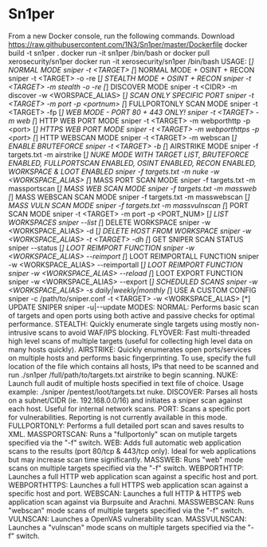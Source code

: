 # Sn1per
From a new Docker console, run the following commands.  Download https://raw.githubusercontent.com/1N3/Sn1per/master/Dockerfile docker build -t sn1per .  docker run -it sn1per /bin/bash  or   docker pull xerosecurity/sn1per docker run -it xerosecurity/sn1per /bin/bash USAGE: [*] NORMAL MODE sniper -t &lt;TARGET>  [*] NORMAL MODE + OSINT + RECON sniper -t &lt;TARGET> -o -re  [*] STEALTH MODE + OSINT + RECON sniper -t &lt;TARGET> -m stealth -o -re  [*] DISCOVER MODE sniper -t &lt;CIDR> -m discover -w &lt;WORSPACE_ALIAS>  [*] SCAN ONLY SPECIFIC PORT sniper -t &lt;TARGET> -m port -p &lt;portnum>  [*] FULLPORTONLY SCAN MODE sniper -t &lt;TARGET> -fp  [*] WEB MODE - PORT 80 + 443 ONLY! sniper -t &lt;TARGET> -m web  [*] HTTP WEB PORT MODE sniper -t &lt;TARGET> -m webporthttp -p &lt;port>  [*] HTTPS WEB PORT MODE sniper -t &lt;TARGET> -m webporthttps -p &lt;port>  [*] HTTP WEBSCAN MODE sniper -t &lt;TARGET> -m webscan   [*] ENABLE BRUTEFORCE sniper -t &lt;TARGET> -b  [*] AIRSTRIKE MODE sniper -f targets.txt -m airstrike  [*] NUKE MODE WITH TARGET LIST, BRUTEFORCE ENABLED, FULLPORTSCAN ENABLED, OSINT ENABLED, RECON ENABLED, WORKSPACE &amp; LOOT ENABLED sniper -f targets.txt -m nuke -w &lt;WORKSPACE_ALIAS>  [*] MASS PORT SCAN MODE sniper -f targets.txt -m massportscan  [*] MASS WEB SCAN MODE sniper -f targets.txt -m massweb  [*] MASS WEBSCAN SCAN MODE sniper -f targets.txt -m masswebscan  [*] MASS VULN SCAN MODE sniper -f targets.txt -m massvulnscan  [*] PORT SCAN MODE sniper -t &lt;TARGET> -m port -p &lt;PORT_NUM>  [*] LIST WORKSPACES sniper --list  [*] DELETE WORKSPACE sniper -w &lt;WORKSPACE_ALIAS> -d  [*] DELETE HOST FROM WORKSPACE sniper -w &lt;WORKSPACE_ALIAS> -t &lt;TARGET> -dh  [*] GET SNIPER SCAN STATUS sniper --status  [*] LOOT REIMPORT FUNCTION sniper -w &lt;WORKSPACE_ALIAS> --reimport  [*] LOOT REIMPORTALL FUNCTION sniper -w &lt;WORKSPACE_ALIAS> --reimportall  [*] LOOT REIMPORT FUNCTION sniper -w &lt;WORKSPACE_ALIAS> --reload  [*] LOOT EXPORT FUNCTION sniper -w &lt;WORKSPACE_ALIAS> --export  [*] SCHEDULED SCANS sniper -w &lt;WORKSPACE_ALIAS> -s daily|weekly|monthly  [*] USE A CUSTOM CONFIG sniper -c /path/to/sniper.conf -t &lt;TARGET> -w &lt;WORKSPACE_ALIAS>  [*] UPDATE SNIPER sniper -u|--update MODES: NORMAL: Performs basic scan of targets and open ports using both active and passive checks for optimal performance. STEALTH: Quickly enumerate single targets using mostly non-intrusive scans to avoid WAF/IPS blocking. FLYOVER: Fast multi-threaded high level scans of multiple targets (useful for collecting high level data on many hosts quickly). AIRSTRIKE: Quickly enumerates open ports/services on multiple hosts and performs basic fingerprinting. To use, specify the full location of the file which contains all hosts, IPs that need to be scanned and run ./sn1per /full/path/to/targets.txt airstrike to begin scanning. NUKE: Launch full audit of multiple hosts specified in text file of choice. Usage example: ./sniper /pentest/loot/targets.txt nuke. DISCOVER: Parses all hosts on a subnet/CIDR (ie. 192.168.0.0/16) and initiates a sniper scan against each host. Useful for internal network scans. PORT: Scans a specific port for vulnerabilities. Reporting is not currently available in this mode. FULLPORTONLY: Performs a full detailed port scan and saves results to XML. MASSPORTSCAN: Runs a "fullportonly" scan on mutiple targets specified via the "-f" switch. WEB: Adds full automatic web application scans to the results (port 80/tcp &amp; 443/tcp only). Ideal for web applications but may increase scan time significantly. MASSWEB: Runs "web" mode scans on multiple targets specified via the "-f" switch. WEBPORTHTTP: Launches a full HTTP web application scan against a specific host and port. WEBPORTHTTPS: Launches a full HTTPS web application scan against a specific host and port. WEBSCAN: Launches a full HTTP &amp; HTTPS web application scan against via Burpsuite and Arachni. MASSWEBSCAN: Runs "webscan" mode scans of multiple targets specified via the "-f" switch. VULNSCAN: Launches a OpenVAS vulnerability scan. MASSVULNSCAN: Launches a "vulnscan" mode scans on multiple targets specified via the "-f" switch.

